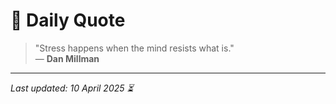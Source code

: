 # 📜 Daily Quote

> "Stress happens when the mind resists what is."  
> — **Dan Millman**

---

_Last updated: 10 April 2025 ⏳_
